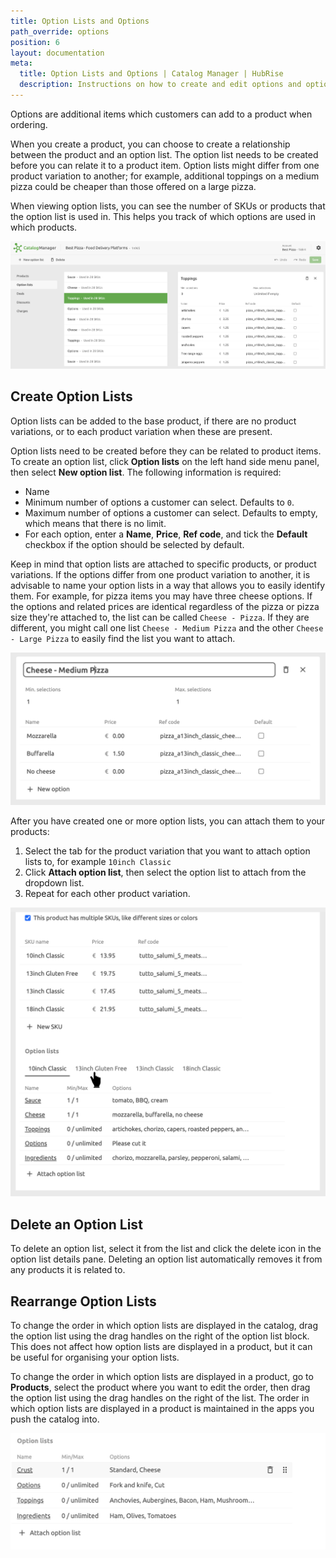 ```yaml
---
title: Option Lists and Options
path_override: options
position: 6
layout: documentation
meta:
  title: Option Lists and Options | Catalog Manager | HubRise
  description: Instructions on how to create and edit options and option lists in Catalog Manager. Synchronise catalogs between your EPOS and your apps.
---
```


Options are additional items which customers can add to a product when ordering.

When you create a product, you can choose to create a relationship between the product and an option list. The option list needs to be created before you can relate it to a product item. Option lists might differ from one product variation to another; for example, additional toppings on a medium pizza could be cheaper than those offered on a large pizza.

When viewing option lists, you can see the number of SKUs or products that the option list is used in. This helps you track of which options are used in which products.

![Catalog Manager Option List](./images/003-2x-option-lists.png)

## Create Option Lists

Option lists can be added to the base product, if there are no product variations, or to each product variation when these are present.

Option lists need to be created before they can be related to product items. To create an option list, click **Option lists** on the left hand side menu panel, then select **New option list**. The following information is required:

- Name
- Minimum number of options a customer can select. Defaults to `0`.
- Maximum number of options a customer can select. Defaults to empty, which means that there is no limit.
- For each option, enter a **Name**, **Price**, **Ref code**, and tick the **Default** checkbox if the option should be selected by default.

Keep in mind that option lists are attached to specific products, or product variations. If the options differ from one product variation to another, it is advisable to name your option lists in a way that allows you to easily identify them. For example, for pizza items you may have three cheese options. If the options and related prices are identical regardless of the pizza or pizza size they're attached to, the list can be called `Cheese - Pizza`. If they are different, you might call one list `Cheese - Medium Pizza` and the other `Cheese - Large Pizza` to easily find the list you want to attach.

![Catalog Manager Option List details](./images/004-2x-option-list-details.png)

After you have created one or more option lists, you can attach them to your products:

1. Select the tab for the product variation that you want to attach option lists to, for example `10inch Classic`
1. Click **Attach option list**, then select the option list to attach from the dropdown list.
1. Repeat for each other product variation.

![Catalog Manager Add Option List](./images/011-2x-product-option-list-tabs.png)

## Delete an Option List

To delete an option list, select it from the list and click the delete icon in the option list details pane. Deleting an option list automatically removes it from any products it is related to.

## Rearrange Option Lists

To change the order in which option lists are displayed in the catalog, drag the option list using the drag handles on the right of the option list block. This
does not affect how option lists are displayed in a product, but it can be useful for organising your option lists.

To change the order in which option lists are displayed in a product, go to **Products**, select the product where you want to edit the order, then drag the option list using the drag handles on the right of the list. The order in which option lists are displayed in a product is maintained in the apps you push the catalog into.

![Catalog Manager Drag Option List](./images/022-option-list-drag.png)
